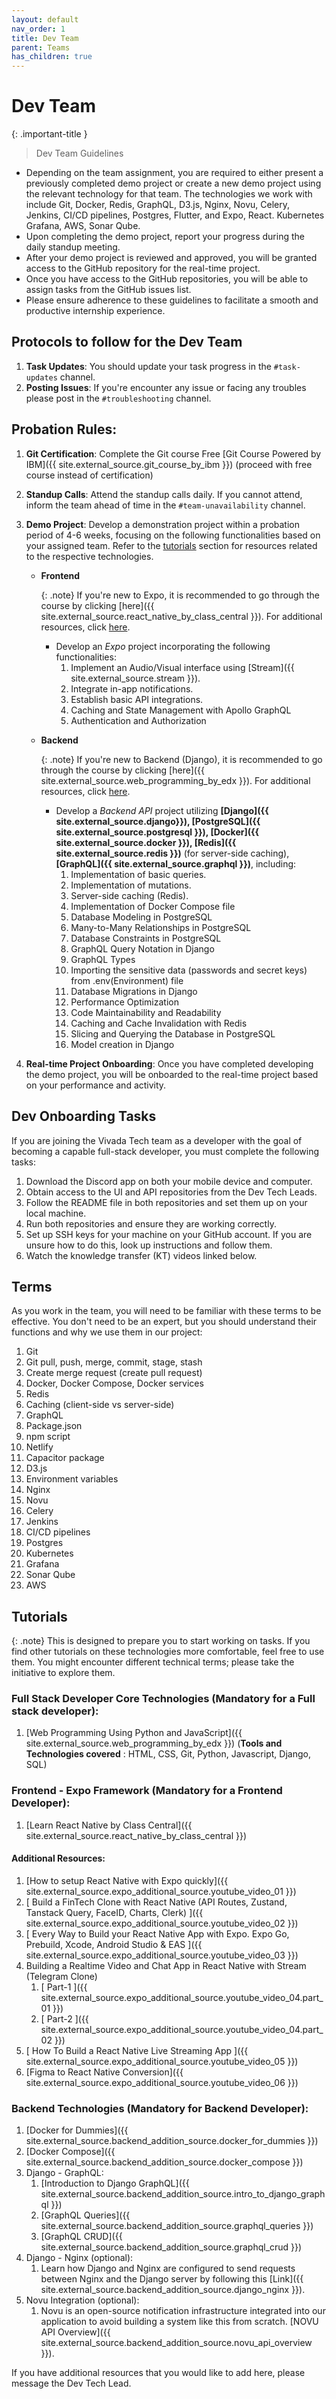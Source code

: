 ```yaml
---
layout: default
nav_order: 1
title: Dev Team
parent: Teams
has_children: true
---
```


# Dev Team

{: .important-title }
> Dev Team Guidelines
- Depending on the team assignment, you are required to either present a previously completed demo project or create a new demo project using the relevant technology for that team. The technologies we work with include Git, Docker, Redis, GraphQL, D3.js, Nginx, Novu, Celery, Jenkins, CI/CD pipelines, Postgres, Flutter, and Expo, React. Kubernetes Grafana, AWS, Sonar Qube.
- Upon completing the demo project, report your progress during the daily standup meeting.
- After your demo project is reviewed and approved, you will be granted access to the GitHub repository for the real-time project.
- Once you have access to the GitHub repositories, you will be able to assign tasks from the GitHub issues list.
- Please ensure adherence to these guidelines to facilitate a smooth and productive internship experience.

## Protocols to follow for the Dev Team

1. **Task Updates**: You should update your task progress in the `#task-updates` channel.
2. **Posting Issues**: If you're encounter any issue or facing any troubles please post in the `#troubleshooting` channel.

## Probation Rules:

1. **Git Certification**: Complete the Git course  Free [Git Course Powered by IBM]({{ site.external_source.git_course_by_ibm }}) (proceed with free course instead of certification)

2. **Standup Calls**: Attend the standup calls daily. If you cannot attend, inform the team ahead of time in the `#team-unavailability` channel.

3. **Demo Project**: Develop a demonstration project within a probation period of 4-6 weeks, focusing on the following functionalities based on your assigned team. Refer to the [tutorials](#tutorials) section for resources related to the respective technologies.

    - **Frontend**

      {: .note}
      If you're new to Expo, it is recommended to go through the course by clicking [here]({{ site.external_source.react_native_by_class_central }}). For additional resources, click [here](#additional-resources).

      - Develop an _Expo_ project incorporating the following functionalities:
        1. Implement an Audio/Visual interface using [Stream]({{ site.external_source.stream }}).
        2. Integrate in-app notifications.
        3. Establish basic API integrations.
        4. Caching and State Management with Apollo GraphQL
        5. Authentication and Authorization 

    - **Backend**

      {: .note}
      If you're new to Backend (Django), it is recommended to go through the course by clicking [here]({{ site.external_source.web_programming_by_edx }}). For additional resources, click [here](#backend-technologies-mandatory-for-backend-developer).

      - Develop a _Backend API_ project utilizing **[Django]({{ site.external_source.django}}), [PostgreSQL]({{ site.external_source.postgresql }}), [Docker]({{ site.external_source.docker }}), [Redis]({{ site.external_source.redis }})** (for server-side caching), **[GraphQL]({{ site.external_source.graphql }})**, including:
        1. Implementation of basic queries.
        2. Implementation of mutations.
        3. Server-side caching (Redis).
        4. Implementation of Docker Compose file
        5. Database Modeling in PostgreSQL
        6. Many-to-Many Relationships in PostgreSQL
        7. Database Constraints in PostgreSQL
        8. GraphQL Query Notation in Django
        9. GraphQL Types
        10. Importing the sensitive data (passwords and secret keys) from .env(Environment) file
        11. Database Migrations in Django
        12. Performance Optimization 
        13. Code Maintainability and Readability
        14. Caching and Cache Invalidation with Redis
        15. Slicing and Querying the Database in PostgreSQL
        16. Model creation in Django


4. **Real-time Project Onboarding**: Once you have completed developing the demo project, you will be onboarded to the real-time project based on your performance and activity.

## Dev Onboarding Tasks

If you are joining the Vivada Tech team as a developer with the goal of becoming a capable full-stack developer, you must complete the following tasks:

1. Download the Discord app on both your mobile device and computer.
2. Obtain access to the UI and API repositories from the Dev Tech Leads.
3. Follow the README file in both repositories and set them up on your local machine.
4. Run both repositories and ensure they are working correctly.
5. Set up SSH keys for your machine on your GitHub account. If you are unsure how to do this, look up instructions and follow them.
6. Watch the knowledge transfer (KT) videos linked below.

## Terms

As you work in the team, you will need to be familiar with these terms to be effective. You don't need to be an expert, but you should understand their functions and why we use them in our project:

1. Git
2. Git pull, push, merge, commit, stage, stash
3. Create merge request (create pull request)
4. Docker, Docker Compose, Docker services
5. Redis
6. Caching (client-side vs server-side)
7. GraphQL
8. Package.json
9. npm script
10. Netlify
11. Capacitor package
12. D3.js
13. Environment variables
14. Nginx
15. Novu
16. Celery
17. Jenkins
18. CI/CD pipelines
19. Postgres
20. Kubernetes
21. Grafana
22. Sonar Qube
23. AWS

## Tutorials

{: .note}
This is designed to prepare you to start working on tasks. If you find other tutorials on these technologies more comfortable, feel free to use them. You might encounter different technical terms; please take the initiative to explore them.

### **Full Stack Developer Core Technologies (Mandatory for a Full stack developer):**
1. [Web Programming Using Python and JavaScript]({{ site.external_source.web_programming_by_edx }}) (**Tools and Technologies covered** : HTML, CSS, Git, Python, Javascript, Django, SQL)

### **Frontend - Expo Framework (Mandatory for a Frontend Developer):**
1. [Learn React Native by Class Central]({{ site.external_source.react_native_by_class_central }})

#### **Additional Resources**:
1. [How to setup React Native with Expo quickly]({{ site.external_source.expo_additional_source.youtube_video_01 }})
2. [ Build a FinTech Clone with React Native (API Routes, Zustand, Tanstack Query, FaceID, Charts, Clerk) ]({{ site.external_source.expo_additional_source.youtube_video_02 }})
3. [ Every Way to Build your React Native App with Expo. Expo Go, Prebuild, Xcode, Android Studio & EAS ]({{ site.external_source.expo_additional_source.youtube_video_03 }})
4. Building a Realtime Video and Chat App in React Native with Stream (Telegram Clone)
   1. [ Part-1 ]({{ site.external_source.expo_additional_source.youtube_video_04.part_01 }})
   2. [ Part-2 ]({{ site.external_source.expo_additional_source.youtube_video_04.part_02 }})
5. [ How To Build a React Native Live Streaming App ]({{ site.external_source.expo_additional_source.youtube_video_05 }})
6. [Figma to React Native Conversion]({{ site.external_source.expo_additional_source.youtube_video_06 }})

### **Backend Technologies (Mandatory for Backend Developer):**
1. [Docker for Dummies]({{ site.external_source.backend_addition_source.docker_for_dummies }})
2. [Docker Compose]({{ site.external_source.backend_addition_source.docker_compose }})
3. Django - GraphQL:
    1. [Introduction to Django GraphQL]({{ site.external_source.backend_addition_source.intro_to_django_graphql }})
    2. [GraphQL Queries]({{ site.external_source.backend_addition_source.graphql_queries }})
    3. [GraphQL CRUD]({{ site.external_source.backend_addition_source.graphql_crud }})
4. Django - Nginx (optional):
    1. Learn how Django and Nginx are configured to send requests between Nginx and the Django server  by following this [Link]({{ site.external_source.backend_addition_source.django_nginx }}).
5. Novu Integration (optional):
    1. Novu is an open-source notification infrastructure integrated into our application to avoid building a system like this from scratch. [NOVU API Overview]({{ site.external_source.backend_addition_source.novu_api_overview }}).

If you have additional resources that you would like to add here, please message the Dev Tech Lead.

